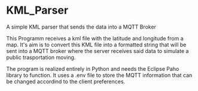 # KML_Parser
 A simple KML parser that sends the data into a MQTT Broker
 
 This Programm receives a kml file with the latitude and longitude from a map. It's aim is to convert this KML file into a formatted string that will be sent into a MQTT broker where the server receives said data to simulate a public trasportation moving.
 
 The program is realized entirely in Python and needs the Eclipse Paho library to function. It uses a .env file to store the MQTT information that can be changed accordind to the client preferences.
